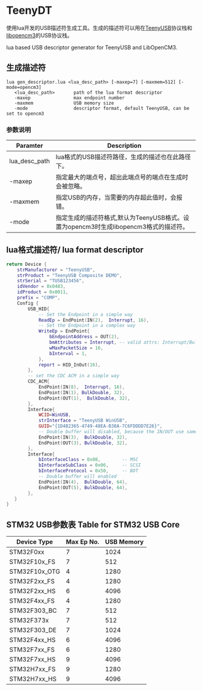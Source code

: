 TeenyDT
=============
使用lua开发的USB描述符生成工具。生成的描述符可以用在[TeenyUSB](https://github.com/xtoolbox/TeenyUSB)协议栈和[libopencm3](https://github.com/libopencm3/libopencm3)的USB协议栈。

lua based USB descriptor generator for TeenyUSB and LibOpenCM3.

## 生成描述符
```shell
lua gen_descriptor.lua <lua_desc_path> [-maxep=7] [-maxmem=512] [-mode=opencm3]
   <lua_desc_path>       path of the lua format descriptor
   -maxep                max endpoint number
   -maxmem               USB memory size
   -mode                 descriptor format, default TeenyUSB, can be set to opencm3
```

### 参数说明

| Paramter      | Description        |
|---------------|------------------------------------------------------------|
|lua_desc_path  |lua格式的USB描述符路径，生成的描述也在此路径下。|
|-maxep         |指定最大的端点号，超出此端点号的端点在生成时会被忽略。 |
|-maxmem        |指定USB的内存，当需要的内存超此值时，会报错。 |
|-mode          |指定生成的描述符格式,默认为TeenyUSB格式。设置为opencm3时生成libopencm3格式的描述符。 |

## lua格式描述符/ lua format descriptor

```lua
return Device {
    strManufacturer = "TeenyUSB",
    strProduct = "TeenyUSB Composite DEMO",
    strSerial = "TUSB123456",
    idVendor = 0x0483,
    idProduct = 0x0011,
    prefix = "COMP",
    Config {
        USB_HID{
            -- Set the Endpoint in a simple way
            ReadEp = EndPoint(IN(2),  Interrupt, 16),
            -- Set the Endpoint in a complex way
            WriteEp = EndPoint{
                bEndpointAddress = OUT(2),
                bmAttributes = Interrupt, -- valid attrs: Interrupt/Bulk/BulkDouble/ISO/Control
                wMaxPacketSize = 16,
                bInterval = 1,
            },
            report = HID_InOut(16),
        },
        -- set the CDC ACM in a simple way
        CDC_ACM{
            EndPoint(IN(8),  Interrupt, 16),
            EndPoint(IN(1), BulkDouble, 32),
            EndPoint(OUT(1),  BulkDouble, 32),
        },
        Interface{
            WCID=WinUSB,
            strInterface = "TeenyUSB WinUSB",
            GUID="{1D4B2365-4749-48EA-B38A-7C6FDDDD7E26}",
            -- Double buffer will disabled, because the IN/OUT use same Ep
            EndPoint(IN(3),  BulkDouble, 32),
            EndPoint(OUT(3), BulkDouble, 32),
        },
        Interface{
            bInterfaceClass = 0x08,        -- MSC
            bInterfaceSubClass = 0x06,     -- SCSI
            bInterfaceProtocol = 0x50,     -- BOT
            -- Double buffer will enabled
            EndPoint(IN(4),  BulkDouble, 64),
            EndPoint(OUT(5), BulkDouble, 64),
        },
   }
}
```

## STM32 USB参数表   Table for STM32 USB Core

| Device Type   | Max Ep No. |  USB Memory  |
|---------------|------------|--------------|
|STM32F0xx     |   7  |  1024   |
|STM32F10x_FS  |   7  |  512    |
|STM32F10x_OTG |   4  |  1280   |
|STM32F2xx_FS  |   4  |  1280   |
|STM32F2xx_HS  |   6  |  4096   |
|STM32F4xx_FS  |   4  |  1280   |
|STM32F303_BC  |   7  |  512    |
|STM32F373x    |   7  |  512    |
|STM32F303_DE  |   7  |  1024   |
|STM32F4xx_HS  |   6  |  4096   |
|STM32F7xx_FS  |   6  |  1280   |
|STM32F7xx_HS  |   9  |  4096   |
|STM32H7xx_FS  |   9  |  1280   |
|STM32H7xx_HS  |   9  |  4096   |





